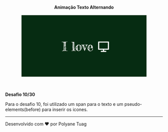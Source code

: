 <p align="center"><strong>Animação Texto Alternando</strong><br><br>
  <img width= '400' src="../.github/gifts/Dia10.gif">
</p><br>

 <p><strong>Desafio 10/30</strong><br>
 
 Para o desafio 10, foi utilizado um span para o texto e um pseudo-elements(before) para inserir os icones.
 </p>

 ---
Desenvolvido com ❤ por Polyane Tuag